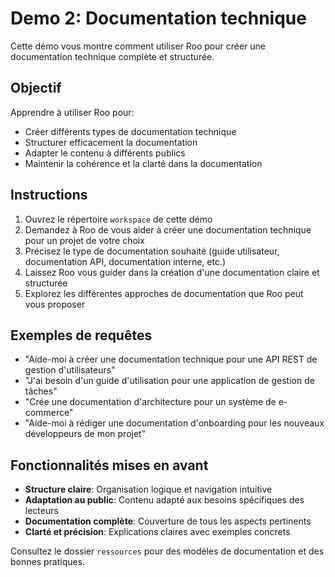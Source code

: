# Demo 2: Documentation technique

Cette démo vous montre comment utiliser Roo pour créer une documentation technique complète et structurée.

## Objectif

Apprendre à utiliser Roo pour:
- Créer différents types de documentation technique
- Structurer efficacement la documentation
- Adapter le contenu à différents publics
- Maintenir la cohérence et la clarté dans la documentation

## Instructions

1. Ouvrez le répertoire `workspace` de cette démo
2. Demandez à Roo de vous aider à créer une documentation technique pour un projet de votre choix
3. Précisez le type de documentation souhaité (guide utilisateur, documentation API, documentation interne, etc.)
4. Laissez Roo vous guider dans la création d'une documentation claire et structurée
5. Explorez les différentes approches de documentation que Roo peut vous proposer

## Exemples de requêtes

- "Aide-moi à créer une documentation technique pour une API REST de gestion d'utilisateurs"
- "J'ai besoin d'un guide d'utilisation pour une application de gestion de tâches"
- "Crée une documentation d'architecture pour un système de e-commerce"
- "Aide-moi à rédiger une documentation d'onboarding pour les nouveaux développeurs de mon projet"

## Fonctionnalités mises en avant

- **Structure claire**: Organisation logique et navigation intuitive
- **Adaptation au public**: Contenu adapté aux besoins spécifiques des lecteurs
- **Documentation complète**: Couverture de tous les aspects pertinents
- **Clarté et précision**: Explications claires avec exemples concrets

Consultez le dossier `ressources` pour des modèles de documentation et des bonnes pratiques.